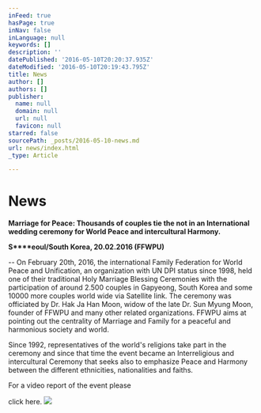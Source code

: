 ```yaml
---
inFeed: true
hasPage: true
inNav: false
inLanguage: null
keywords: []
description: ''
datePublished: '2016-05-10T20:20:37.935Z'
dateModified: '2016-05-10T20:19:43.795Z'
title: News
author: []
authors: []
publisher:
  name: null
  domain: null
  url: null
  favicon: null
starred: false
sourcePath: _posts/2016-05-10-news.md
url: news/index.html
_type: Article

---
```

# News

**Marriage for Peace: Thousands of couples tie the not in an International wedding ceremony for World Peace and intercultural Harmony.**

**S****eoul/South Korea, 20.02.2016 (FFWPU)**

-- On February 20th, 2016, the international Family Federation for World Peace and Unification, an organization with UN DPI status since 1998, held one of their traditional Holy Marriage Blessing Ceremonies with the participation of around 2.500 couples in Gapyeong, South Korea and some 10000 more couples world wide via Satellite link. The ceremony was officiated by Dr. Hak Ja Han Moon, widow of the late Dr. Sun Myung Moon, founder of FFWPU and many other related organizations. FFWPU aims at pointing out the centrality of Marriage and Family for a peaceful and harmonious society and world.

Since 1992, representatives of the world's  religions take part in the ceremony and since that time the event became an Interreligious and intercultural Ceremony that seeks also to emphasize Peace and Harmony between the different ethnicities, nationalities and faiths.

For a video report of the event please 

click here.
![](https://the-grid-user-content.s3-us-west-2.amazonaws.com/5fa2ea8c-76b9-4bf2-bc1f-c5faf760806c.png)